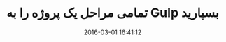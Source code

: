 ---
layout: post
title: "تمامی مراحل یک پروژه را به Gulp بسپارید"
date: 2016-03-01 16:41:12
section: article
tags: gulp
link: "http://www.majidonline.com/article/%D8%AA%D9%85%D8%A7%D9%85%DB%8C_%D9%85%D8%B1%D8%A7%D8%AD%D9%84_%DB%8C%DA%A9_%D9%BE%D8%B1%D9%88%DA%98%D9%87_%D8%B1%D8%A7_%D8%A8%D9%87_Gulp_%D8%A8%D8%B3%D9%BE%D8%A7%D8%B1%DB%8C%D8%AF.html"
user: "نوید کاشانی"
user_link: "http://navid.kashani.ir/"
---